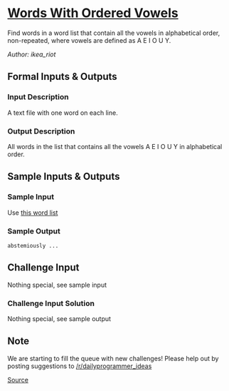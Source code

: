 # [Words With Ordered Vowels](http://www.reddit.com/r/dailyprogrammer/comments/1aih0v/031813_challenge_122_easy_words_with_ordered/)

Find words in a word list that contain all the vowels in alphabetical order, non-repeated, where vowels are defined as A E I O U Y.

_Author: ikea\_riot_

## Formal Inputs & Outputs

### Input Description

A text file with one word on each line.

### Output Description

All words in the list that contains all the vowels A E I O U Y in alphabetical order.

## Sample Inputs & Outputs

### Sample Input

Use [this word list](http://code.google.com/p/dotnetperls-controls/downloads/detail?name=enable1.txt)

### Sample Output

    abstemiously ...

## Challenge Input

Nothing special, see sample input

### Challenge Input Solution

Nothing special, see sample output

## Note

We are starting to fill the queue with new challenges! Please help out by posting suggestions to [/r/dailyprogrammer_ideas](http://www.reddit.com/r/dailyprogrammer_ideas)

[Source](http://www.reddit.com/r/dailyprogrammer/comments/1aih0v/031813_challenge_122_easy_words_with_ordered/)